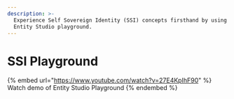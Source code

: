 ```yaml
---
description: >-
  Experience Self Sovereign Identity (SSI) concepts firsthand by using our
  Entity Studio playground.
---
```


# SSI Playground

{% embed url="https://www.youtube.com/watch?v=27E4KpIhF90" %}
Watch demo of Entity Studio Playground
{% endembed %}
